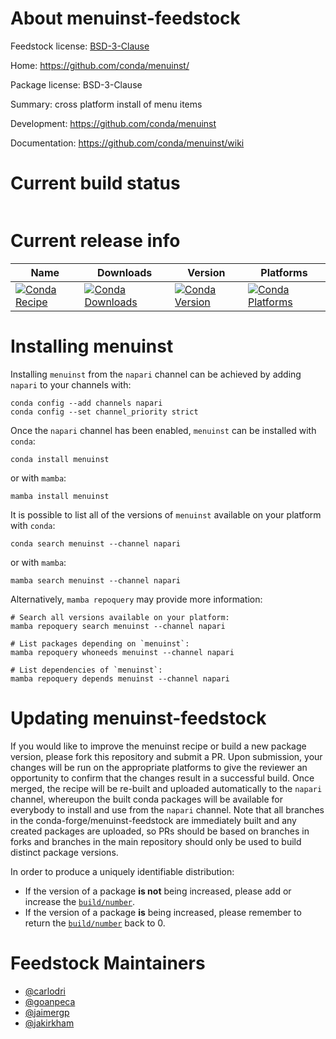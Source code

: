 About menuinst-feedstock
========================

Feedstock license: [BSD-3-Clause](https://github.com/conda-forge/menuinst-feedstock/blob/main/LICENSE.txt)

Home: https://github.com/conda/menuinst/

Package license: BSD-3-Clause

Summary: cross platform install of menu items

Development: https://github.com/conda/menuinst

Documentation: https://github.com/conda/menuinst/wiki

Current build status
====================


<table>
</table>

Current release info
====================

| Name | Downloads | Version | Platforms |
| --- | --- | --- | --- |
| [![Conda Recipe](https://img.shields.io/badge/recipe-menuinst-green.svg)](https://anaconda.org/napari/menuinst) | [![Conda Downloads](https://img.shields.io/conda/dn/napari/menuinst.svg)](https://anaconda.org/napari/menuinst) | [![Conda Version](https://img.shields.io/conda/vn/napari/menuinst.svg)](https://anaconda.org/napari/menuinst) | [![Conda Platforms](https://img.shields.io/conda/pn/napari/menuinst.svg)](https://anaconda.org/napari/menuinst) |

Installing menuinst
===================

Installing `menuinst` from the `napari` channel can be achieved by adding `napari` to your channels with:

```
conda config --add channels napari
conda config --set channel_priority strict
```

Once the `napari` channel has been enabled, `menuinst` can be installed with `conda`:

```
conda install menuinst
```

or with `mamba`:

```
mamba install menuinst
```

It is possible to list all of the versions of `menuinst` available on your platform with `conda`:

```
conda search menuinst --channel napari
```

or with `mamba`:

```
mamba search menuinst --channel napari
```

Alternatively, `mamba repoquery` may provide more information:

```
# Search all versions available on your platform:
mamba repoquery search menuinst --channel napari

# List packages depending on `menuinst`:
mamba repoquery whoneeds menuinst --channel napari

# List dependencies of `menuinst`:
mamba repoquery depends menuinst --channel napari
```




Updating menuinst-feedstock
===========================

If you would like to improve the menuinst recipe or build a new
package version, please fork this repository and submit a PR. Upon submission,
your changes will be run on the appropriate platforms to give the reviewer an
opportunity to confirm that the changes result in a successful build. Once
merged, the recipe will be re-built and uploaded automatically to the
`napari` channel, whereupon the built conda packages will be available for
everybody to install and use from the `napari` channel.
Note that all branches in the conda-forge/menuinst-feedstock are
immediately built and any created packages are uploaded, so PRs should be based
on branches in forks and branches in the main repository should only be used to
build distinct package versions.

In order to produce a uniquely identifiable distribution:
 * If the version of a package **is not** being increased, please add or increase
   the [``build/number``](https://docs.conda.io/projects/conda-build/en/latest/resources/define-metadata.html#build-number-and-string).
 * If the version of a package **is** being increased, please remember to return
   the [``build/number``](https://docs.conda.io/projects/conda-build/en/latest/resources/define-metadata.html#build-number-and-string)
   back to 0.

Feedstock Maintainers
=====================

* [@carlodri](https://github.com/carlodri/)
* [@goanpeca](https://github.com/goanpeca/)
* [@jaimergp](https://github.com/jaimergp/)
* [@jakirkham](https://github.com/jakirkham/)

